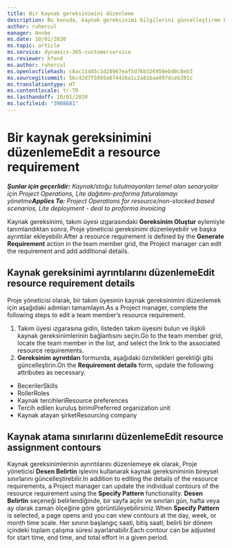 ```yaml
---
title: Bir kaynak gereksinimini düzenleme
description: Bu konuda, kaynak gereksinimi bilgilerini güncelleştirme hakkında bilgiler sağlanmaktadır.
author: ruhercul
manager: Annbe
ms.date: 10/01/2020
ms.topic: article
ms.service: dynamics-365-customerservice
ms.reviewer: kfend
ms.author: ruhercul
ms.openlocfilehash: c8ac11d45c1d28967eaf5d76b326950ebd0c8eb3
ms.sourcegitcommit: 56c42d7f5995a674426a1c2a81bae897dceb391c
ms.translationtype: HT
ms.contentlocale: tr-TR
ms.lasthandoff: 10/01/2020
ms.locfileid: "3908681"
---
```

# <a name="edit-a-resource-requirement"></a><span data-ttu-id="4e842-103">Bir kaynak gereksinimini düzenleme</span><span class="sxs-lookup"><span data-stu-id="4e842-103">Edit a resource requirement</span></span>

<span data-ttu-id="4e842-104">_**Şunlar için geçerlidir:** Kaynak/stoğu tutulmayanları temel alan senaryolar için Project Operations, Lite dağıtımı-proforma faturalamayı yönetme_</span><span class="sxs-lookup"><span data-stu-id="4e842-104">_**Applies To:** Project Operations for resource/non-stocked based scenarios, Lite deployment - deal to proforma invoicing_</span></span>

<span data-ttu-id="4e842-105">Kaynak gereksinimi, takım üyesi ızgarasındaki **Gereksinim Oluştur** eylemiyle tanımlandıktan sonra, Proje yöneticisi gereksinimi düzenleyebilir ve başka ayrıntılar ekleyebilir.</span><span class="sxs-lookup"><span data-stu-id="4e842-105">After a resource requirement is defined by the **Generate Requirement** action in the team member grid, the Project manager can edit the requirement and add additional details.</span></span>

## <a name="edit-resource-requirement-details"></a><span data-ttu-id="4e842-106">Kaynak gereksinimi ayrıntılarını düzenleme</span><span class="sxs-lookup"><span data-stu-id="4e842-106">Edit resource requirement details</span></span>

<span data-ttu-id="4e842-107">Proje yöneticisi olarak, bir takım üyesinin kaynak gereksinimini düzenlemek için aşağıdaki adımları tamamlayın.</span><span class="sxs-lookup"><span data-stu-id="4e842-107">As a Project manager, complete the following steps to edit a team member’s resource requirement.</span></span>

1. <span data-ttu-id="4e842-108">Takım üyesi ızgarasına gidin, listeden takım üyesini bulun ve ilişkili kaynak gereksinimlerinin bağlantısını seçin.</span><span class="sxs-lookup"><span data-stu-id="4e842-108">Go to the team member grid, locate the team member in the list, and select the link to the associated resource requirements.</span></span>
2. <span data-ttu-id="4e842-109">**Gereksinim ayrıntıları** formunda, aşağıdaki öznitelikleri gerektiği gibi güncelleştirin.</span><span class="sxs-lookup"><span data-stu-id="4e842-109">On the **Requirement details** form, update the following attributes as necessary.</span></span>

- <span data-ttu-id="4e842-110">Beceriler</span><span class="sxs-lookup"><span data-stu-id="4e842-110">Skills</span></span>
- <span data-ttu-id="4e842-111">Roller</span><span class="sxs-lookup"><span data-stu-id="4e842-111">Roles</span></span>
- <span data-ttu-id="4e842-112">Kaynak tercihleri</span><span class="sxs-lookup"><span data-stu-id="4e842-112">Resource preferences</span></span>
- <span data-ttu-id="4e842-113">Tercih edilen kuruluş birimi</span><span class="sxs-lookup"><span data-stu-id="4e842-113">Preferred organization unit</span></span>
- <span data-ttu-id="4e842-114">Kaynak atayan şirket</span><span class="sxs-lookup"><span data-stu-id="4e842-114">Resourcing company</span></span>

## <a name="edit-resource-assignment-contours"></a><span data-ttu-id="4e842-115">Kaynak atama sınırlarını düzenleme</span><span class="sxs-lookup"><span data-stu-id="4e842-115">Edit resource assignment contours</span></span>

<span data-ttu-id="4e842-116">Kaynak gereksinimlerinin ayrıntılarını düzenlemeye ek olarak, Proje yöneticisi **Desen Belirtin** işlevini kullanarak kaynak gereksiniminin bireysel sınırlarını güncelleştirebilir.</span><span class="sxs-lookup"><span data-stu-id="4e842-116">In addition to editing the details of the resource requirements, a Project manager can update the individual contours of the resource requirement using the **Specify Pattern** functionality.</span></span> <span data-ttu-id="4e842-117">**Desen Belirtin** seçeneği belirlendiğinde, bir sayfa açılır ve sınırları gün, hafta veya ay olarak zaman ölçeğine göre görüntüleyebilirsiniz.</span><span class="sxs-lookup"><span data-stu-id="4e842-117">When **Specify Pattern** is selected, a page opens and you can view contours at the day, week, or month time scale.</span></span> <span data-ttu-id="4e842-118">Her sınırın başlangıç saati, bitiş saati, belirli bir dönem içindeki toplam çalışma süresi ayarlanabilir.</span><span class="sxs-lookup"><span data-stu-id="4e842-118">Each contour can be adjusted for start time, end time, and total effort in a given period.</span></span>
